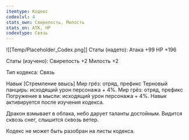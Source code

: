 ```yaml
---
itemtype: Кодекс
codexlvl: 4
stats_own: Свирепость, Милость
stats_on: АТК, HP
codextype: Связь
---
```

![[Temp/Placeholder_Codex.png]]
Статы (надето):
Атака +99
HP +196

Статы (изучено):
Свирепость +2
Милость +2

Тип кодекса: Связь


Навык
[Стремление ввысь] Мир грёз: отряд, префикс Терновый панцирь: исходящий урон персонажа + 4%. Мир грёз: отряд, префикс Погружение в мысли: исходящий урон персонажа + 4%. Навык активируется после изучения кодекса.

Дракон взмывает в облака, небо дарует таланты достойным. Видится сквозь снег, слышится сквозь ветер.

Кодекс не может быть разобран на листы кодекса.
